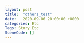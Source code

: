 ```yaml
---
layout: post
title:  "others_test"
date:   2020-09-06 20:00:00 +0000
categories: Etc
Tags: Story Etc
SceneCode: []
---
```

